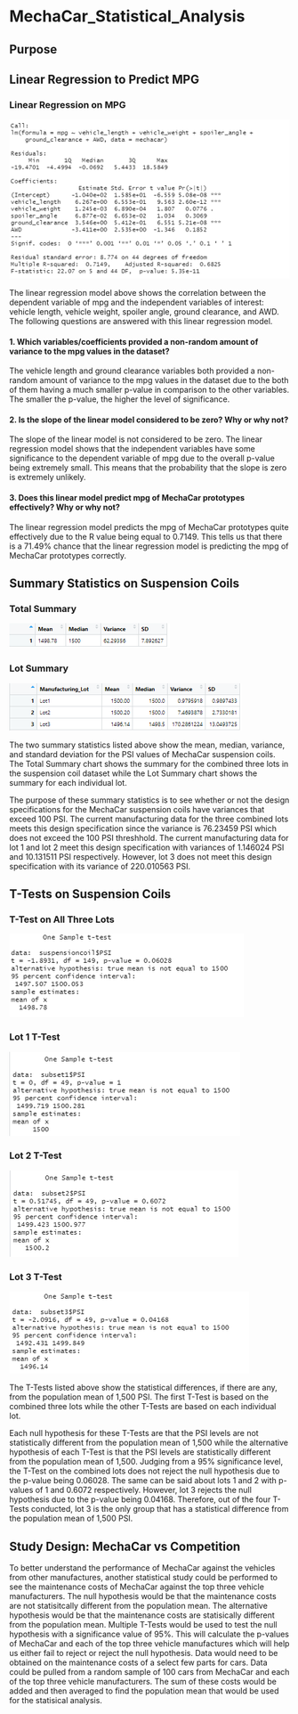 # MechaCar_Statistical_Analysis
## Purpose
## Linear Regression to Predict MPG
### Linear Regression on MPG
![Deliverable1.PNG](https://github.com/tommy-chin/MechaCar_Statistical_Analysis/blob/main/Images/Deliverable1.PNG)

The linear regression model above shows the correlation between the dependent variable of mpg and the independent variables of interest: vehicle length, vehicle weight, spoiler angle, ground clearance, and AWD. The following questions are answered with this linear regression model. 
#### 1. Which variables/coefficients provided a non-random amount of variance to the mpg values in the dataset?
The vehicle length and ground clearance variables both provided a non-random amount of variance to the mpg values in the dataset due to the both of them having a much smaller p-value in comparison to the other variables. The smaller the p-value, the higher the level of significance.
#### 2. Is the slope of the linear model considered to be zero? Why or why not? 
The slope of the linear model is not considered to be zero. The linear regression model shows that the independent variables have some significance to the dependent variable of mpg due to the overall p-value being extremely small. This means that the probability that the slope is zero is extremely unlikely. 
#### 3. Does this linear model predict mpg of MechaCar prototypes effectively? Why or why not?
The linear regression model predicts the mpg of MechaCar prototypes quite effectively due to the R value being equal to 0.7149. This tells us that there is a 71.49% chance that the linear regression model is predicting the mpg of MechaCar prototypes correctly. 
## Summary Statistics on Suspension Coils
### Total Summary
![TotalSummary.PNG](https://github.com/tommy-chin/MechaCar_Statistical_Analysis/blob/main/Images/TotalSummary.PNG)
### Lot Summary
![LotSummary.PNG](https://github.com/tommy-chin/MechaCar_Statistical_Analysis/blob/main/Images/LotSummary.PNG)

The two summary statistics listed above show the mean, median, variance, and standard deviation for the PSI values of MechaCar suspension coils. The Total Summary chart shows the summary for the combined three lots in the suspension coil dataset while the Lot Summary chart shows the summary for each individual lot. 

The purpose of these summary statistics is to see whether or not the design specifications for the MechaCar suspension coils have variances that exceed 100 PSI. The current manufacturing data for the three combined lots meets this design specification since the variance is 76.23459 PSI which does not exceed the 100 PSI threshhold. The current manufacturing data for lot 1 and lot 2 meet this design specification with variances of 1.146024 PSI and 10.131511 PSI respectively. However, lot 3 does not meet this design specification with its variance of 220.010563 PSI. 
## T-Tests on Suspension Coils
### T-Test on All Three Lots
![TTest on Whole Lot.PNG](https://github.com/tommy-chin/MechaCar_Statistical_Analysis/blob/main/Images/TTest%20on%20Whole%20Lot.PNG)
### Lot 1 T-Test
![TTest on Lot 1.PNG](https://github.com/tommy-chin/MechaCar_Statistical_Analysis/blob/main/Images/TTest%20on%20Lot%201.PNG)
### Lot 2 T-Test
![TTest on Lot 2.PNG](https://github.com/tommy-chin/MechaCar_Statistical_Analysis/blob/main/Images/TTest%20on%20Lot%202.PNG)
### Lot 3 T-Test
![TTest on Lot 3.PNG](https://github.com/tommy-chin/MechaCar_Statistical_Analysis/blob/main/Images/TTest%20on%20Lot%203.PNG)

The T-Tests listed above show the statistical differences, if there are any, from the population mean of 1,500 PSI. The first T-Test is based on the combined three lots while the other T-Tests are based on each individual lot. 

Each null hypothesis for these T-Tests are that the PSI levels are not statistically different from the population mean of 1,500 while the alternative hypothesis of each T-Test is that the PSI levels are statistically different from the population mean of 1,500. Judging from a 95% significance level, the T-Test on the combined lots does not reject the null hypothesis due to the p-value being 0.06028. The same can be said about lots 1 and 2 with p-values of 1 and 0.6072 respectively. However, lot 3 rejects the null hypothesis due to the p-value being 0.04168. Therefore, out of the four T-Tests conducted, lot 3 is the only group that has a statistical difference from the population mean of 1,500 PSI. 

## Study Design: MechaCar vs Competition

To better understand the performance of MechaCar against the vehicles from other manufactures, another statistical study could be performed to see the maintenance costs of MechaCar against the top three vehicle manufacturers. The null hypothesis would be that the maintenance costs are not statisitcally different from the population mean. The alternative hypothesis would be that the maintenance costs are statisically different from the population mean. Multiple T-Tests would be used to test the null hypothesis with a significance value of 95%. This will calculate the p-values of MechaCar and each of the top three vehicle manufactures which will help us either fail to reject or reject the null hypothesis. Data would need to be obtained on the maintenance costs of a select few parts for cars. Data could be pulled from a random sample of 100 cars from MechaCar and each of the top three vehicle manufacturers. The sum of these costs would be added and then averaged to find the population mean that would be used for the statisical analysis.
